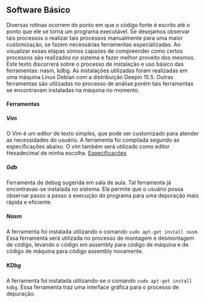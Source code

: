 ## Software Básico
Diversas rotinas ocorrem do ponto em que o código fonte é escrito até o ponto que ele se torna um programa executável. Se desejamos observar tais processos o realizar tais processos manualmente para uma maior customização, se fazem necessárias ferramentas especializadas. Ao visualizar essas etapas somos capazes de compreender como certos processos são realizados no sistema e fazer melhor proveito dos mesmos.
Este texto discorrerá sobre o processo de instalação e uso básico das ferramentas: nasm, kdbg. As instalações utilizadas foram realizadas em uma máquina Linux Debian com a distribuíção Deepin 15.5. Outras ferramentas são utilizadas no processo de análise porém tais ferramentas se encontravam instaladas na máquina no momento.

#### Ferramentas
##### Vim
O Vim é um editor de texto simples, que pode ser customizado para atender as necessidades do usuário. A ferramenta foi compilada segundo as especificações abaixo. O vim também será utilizado como editor Hexadecimal de minha escolha.
[Especificações](https://gist.github.com/odiumediae/3b22d09b62e9acb7788baf6fdbb77cf8)

##### Gdb
Ferramenta de debug sugerida em sala de aula. Tal ferramenta já encontravas-se instalada no sistema. Ela permite que o usuário possa observar passo a passo a execução do programa para uma depuração mais rápida e eficiente.

##### Nasm
A ferramenta foi instalada utilizando o comando `sudo apt-get install nasm`. Essa ferramenta será utilizada no processo de montagem e desmontagem de código, levando o código em assembly para código de máquina e de código de máquina para código assembly novamente.

##### KDbg
A ferramenta foi instalada utilizando-se o comando `sudo apt-get install kdbg`. Essa ferramenta traz uma interface gráfica para o processo de depuração.
